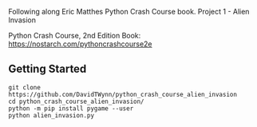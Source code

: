 Following along Eric Matthes Python Crash Course book. Project 1 - Alien Invasion

Python Crash Course, 2nd Edition Book:
https://nostarch.com/pythoncrashcourse2e

## Getting Started

```
git clone https://github.com/DavidTWynn/python_crash_course_alien_invasion
cd python_crash_course_alien_invasion/
python -m pip install pygame --user
python alien_invasion.py
```
